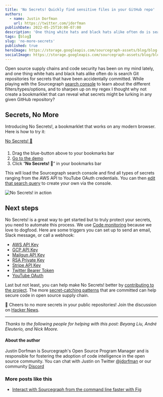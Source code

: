 ```yaml
---
title: 'No Secrets! Quickly find sensitive files in your GitHub repo'
authors:
  - name: Justin Dorfman
    url: https://twitter.com/jdorfman
publishDate: 2022-05-25T10:00-07:00
description: 'One thing white hats and black hats alike often do is search Git repositories for secrets that have been accidentally committed. So we created a bookmarklet that can reveal what secrets might be lurking in any given GitHub repository.'
tags: [blog]
slug: 'no-more-secrets'
published: true
heroImage: https://storage.googleapis.com/sourcegraph-assets/blog/blog-no-secrets.jpg
socialImage: https://storage.googleapis.com/sourcegraph-assets/blog/blog-no-secrets.jpg
---
```


Open source supply chains and code security has been on my mind lately, and one thing white hats and black hats alike often do is search Git repositories for secrets that have been accidentally committed.  While playing with the Sourcegraph [search console](https://sourcegraph.com/search/console) to learn about the different filters/types/options, and to sharpen up on my regex I thought why not create a bookmarklet that can reveal what secrets might be lurking in any given GitHub repository?

## Secrets, No More

Introducing No Secrets!, a bookmarklet that works on any modern browser. Here is how to try it:

<div class="text-center">
<a href="javascript:(function()%7Bvar%20newURL%20%3D%20window.location.host%20%2B%20window.location.pathname%0A%0Awindow.location.href%20%3D%20'https%3A%2F%2Fsourcegraph.com%2Fsearch%2Fconsole'%20%2B%0A%20%20%20%20%20%20%20%20%20%20%20%20%20%20%20%20%20%20%20%20%20%20%20%20'%3Fq%3Drepo%253A'%20%2B%0A%20%20%20%20%20%20%20%20%20%20%20%20%20%20%20%20%20%20%20%20%20%20%20%20newURL%20%2B%0A%20%20%20%20%20%20%20%20%20%20%20%20%20%20%20%20%20%20%20%20%20%20%20%20%20%20%20%20%20'%2524%250A%250A%252F%252F%2520Filter%2520out%2520any%2520files%2520you%2520don%2527t%2520want%250A-file%253A(index.html%257Csourcegraph-console-query.txt%257CREADME.md%257Cbookmarklet.js)%250A%250Apatterntype%253Aregex%250A%250A%252F%252F%2520Use%2520this%2520list%2520of%2520known%2520patterns%2520(from%2520truffleHog)%2520and%2520add%2520your%2520own!%250A%252F%252F%2520Slack%2520Token%250A(xox%255Bpborsa%255D-%255B0-9%255D%257B12%257D-%255B0-9%255D%257B12%257D-%255B0-9%255D%257B12%257D-%255Ba-z0-9%255D%257B32%257D)%2520or%250A%250A%252F%252F%2520RSA%2520private%2520key%250A-----BEGIN%2520RSA%2520PRIVATE%2520KEY-----%2520or%250A%250A%252F%252F%2520SSH%2520(DSA)%2520private%2520key%250A-----BEGIN%2520DSA%2520PRIVATE%2520KEY-----%2520or%250A%250A%252F%252F%2520SSH%2520(EC)%2520private%2520key%250A-----BEGIN%2520EC%2520PRIVATE%2520KEY-----%2520or%250A%250A%252F%252F%2520PGP%2520private%2520key%2520block%250A-----BEGIN%2520PGP%2520PRIVATE%2520KEY%2520BLOCK-----%2520or%250A%250A%252F%252F%2520AWS%2520API%2520Key%250A((%253F%253AA3T%255BA-Z0-9%255D%257CAKIA%257CAGPA%257CAIDA%257CAROA%257CAIPA%257CANPA%257CANVA%257CASIA)%255BA-Z0-9%255D%257B16%257D)%2520or%250A%250A%252F%252F%2520Amazon%2520MWS%2520Auth%2520Token%250Aamzn%255C%255C.mws%255C%255C.%255B0-9a-f%255D%257B8%257D-%255B0-9a-f%255D%257B4%257D-%255B0-9a-f%255D%257B4%257D-%255B0-9a-f%255D%257B4%257D-%255B0-9a-f%255D%257B12%257D%2520or%250A%250A%252F%252F%2520AWS%2520API%2520Key%250AAKIA%255B0-9A-Z%255D%257B16%257D%2520or%250A%250A%252F%252F%2520AWS%2520AppSync%2520GraphQL%2520Key%250Ada2-%255Ba-z0-9%255D%257B26%257D%2520or%250A%250A%252F%252F%2520Facebook%2520Access%2520Token%250AEAACEdEose0cBA%255B0-9A-Za-z%255D%252B%2520or%250A%250A%252F%252F%2520Facebook%2520OAuth%250A%255BfF%255D%255BaA%255D%255BcC%255D%255BeE%255D%255BbB%255D%255BoO%255D%255BoO%255D%255BkK%255D.*%255B%2527%257C%255C%22%255D%255B0-9a-f%255D%257B32%257D%255B%2527%257C%255C%22%255D%2520or%250A%250A%252F%252F%2520GitHub%250A%255BgG%255D%255BiI%255D%255BtT%255D%255BhH%255D%255BuU%255D%255BbB%255D.*%255B%2527%257C%255C%22%255D%255B0-9a-zA-Z%255D%257B35%252C40%257D%255B%2527%257C%255C%22%255D%2520or%250A%250A%252F%252F%2520Generic%2520API%2520Key%250A%255BaA%255D%255BpP%255D%255BiI%255D_%253F%255BkK%255D%255BeE%255D%255ByY%255D.*%255B%2527%257C%255C%22%255D%255B0-9a-zA-Z%255D%257B32%252C45%257D%255B%2527%257C%255C%22%255D%2520or%250A%250A%252F%252F%2520Generic%2520Secret%250A%255BsS%255D%255BeE%255D%255BcC%255D%255BrR%255D%255BeE%255D%255BtT%255D.*%255B%2527%257C%255C%22%255D%255B0-9a-zA-Z%255D%257B32%252C45%257D%255B%2527%257C%255C%22%255D%2520or%250A%250A%252F%252F%2520Google%2520API%2520Key%250AAIza%255B0-9A-Za-z%255C%255C-_%255D%257B35%257D%2520or%250A%250A%252F%252F%2520Google%2520Cloud%2520Platform%2520API%2520Key%250AAIza%255B0-9A-Za-z%255C%255C-_%255D%257B35%257D%2520or%250A%250A%252F%252F%2520Google%2520Cloud%2520Platform%2520OAuth%250A%255B0-9%255D%252B-%255B0-9A-Za-z_%255D%257B32%257D%255C%255C.apps%255C%255C.googleusercontent%255C%255C.com%2520or%250A%250A%252F%252F%2520Google%2520Drive%2520API%2520Key%250AAIza%255B0-9A-Za-z%255C%255C-_%255D%257B35%257D%2520or%250A%250A%252F%252F%2520Google%2520Drive%2520OAuth%250A%255B0-9%255D%252B-%255B0-9A-Za-z_%255D%257B32%257D%255C%255C.apps%255C%255C.googleusercontent%255C%255C.com%2520or%250A%250A%252F%252F%2520Google%2520(GCP)%2520Service-account%250A%255C%22type%255C%22%253A%2520%255C%22service_account%255C%22%2520or%250A%250A%252F%252F%2520Google%2520Gmail%2520API%2520Key%250AAIza%255B0-9A-Za-z%255C%255C-_%255D%257B35%257D%2520or%250A%250A%252F%252F%2520Google%2520Gmail%2520OAuth%250A%255B0-9%255D%252B-%255B0-9A-Za-z_%255D%257B32%257D%255C%255C.apps%255C%255C.googleusercontent%255C%255C.com%2520or%250A%250A%252F%252F%2520Google%2520OAuth%2520Access%2520Token%250Aya29%255C%255C.%255B0-9A-Za-z%255C%255C-_%255D%252B%2520or%250A%250A%252F%252F%2520Google%2520YouTube%2520API%2520Key%250AAIza%255B0-9A-Za-z%255C%255C-_%255D%257B35%257D%2520or%250A%250A%252F%252F%2520Google%2520YouTube%2520OAuth%250A%255B0-9%255D%252B-%255B0-9A-Za-z_%255D%257B32%257D%255C%255C.apps%255C%255C.googleusercontent%255C%255C.com%2520or%250A%250A%252F%252F%2520Heroku%2520API%2520Key%250A%255BhH%255D%255BeE%255D%255BrR%255D%255BoO%255D%255BkK%255D%255BuU%255D.*%255B0-9A-F%255D%257B8%257D-%255B0-9A-F%255D%257B4%257D-%255B0-9A-F%255D%257B4%257D-%255B0-9A-F%255D%257B4%257D-%255B0-9A-F%255D%257B12%257D%2520or%250A%250A%252F%252F%2520Mailchimp%2520API%2520Key%250A%255B0-9a-f%255D%257B32%257D-us%255B0-9%255D%257B1%252C2%257D%2520or%250A%250A%252F%252F%2520Mailgun%2520API%2520Key%250Akey-%255B0-9a-zA-Z%255D%257B32%257D%2520or%250A%250A%252F%252F%2520Password%2520in%2520URL%250A%255Ba-zA-Z%255D%257B3%252C10%257D%253A%252F%252F%2520%255B%255E%252F%255C%255Cs%253A%2540%255D%257B3%252C20%257D%253A%255B%255E%252F%255C%255Cs%253A%2540%255D%257B3%252C20%257D%2540.%257B1%252C100%257D%255B%255C%22%2527%255C%255Cs%255D%2520or%250A%250A%252F%252F%2520PayPal%2520Braintree%2520Access%2520Token%250Aaccess_token%255C%255C%2524production%255C%255C%2524%255B0-9a-z%255D%257B16%257D%255C%255C%2524%255B0-9a-f%255D%257B32%257D%2520or%250A%250A%252F%252F%2520Picatic%2520API%2520Key%250Ask_live_%255B0-9a-z%255D%257B32%257D%2520or%250A%250A%252F%252F%2520Slack%2520Webhook%250Ahttps%253A%252F%252F%2520hooks%255C%255C.slack%255C%255C.com%252Fservices%252FT%255Ba-zA-Z0-9_%255D%257B8%257D%252FB%255Ba-zA-Z0-9_%255D%257B8%257D%252F%255Ba-zA-Z0-9_%255D%257B24%257D%2520or%250A%250A%252F%252F%2520Stripe%2520API%2520Key%250Ask_live_%255B0-9a-zA-Z%255D%257B24%257D%2520or%250A%250A%252F%252F%2520Stripe%2520Restricted%2520API%2520Key%250Ark_live_%255B0-9a-zA-Z%255D%257B24%257D%2520or%250A%250A%252F%252F%2520Square%2520Access%2520Token%250Asq0atp-%255B0-9A-Za-z%255C%255C-_%255D%257B22%257D%2520or%250A%250A%252F%252F%2520Square%2520OAuth%2520Secret%250Asq0csp-%255B0-9A-Za-z%255C%255C-_%255D%257B43%257D%2520or%250A%250A%252F%252F%2520Telegram%2520Bot%2520API%2520Key%250A%255B0-9%255D%252B%253AAA%255B0-9A-Za-z%255C%255C-_%255D%257B33%257D%2520or%250A%250A%252F%252F%2520Twilio%2520API%2520Key%250ASK%255B0-9a-fA-F%255D%257B32%257D%2520or%250A%250A%252F%252F%2520Twitter%2520Access%2520Token%250A%255BtT%255D%255BwW%255D%255BiI%255D%255BtT%255D%255BtT%255D%255BeE%255D%255BrR%255D.*%255B1-9%255D%255B0-9%255D%252B-%255B0-9a-zA-Z%255D%257B40%257D%2520or%250A%250A%252F%252F%2520Twitter%2520OAuth%250A%255BtT%255D%255BwW%255D%255BiI%255D%255BtT%255D%255BtT%255D%255BeE%255D%255BrR%255D.*%255B%2527%257C%255C%22%255D%255B0-9a-zA-Z%255D%257B35%252C44%257D%255B%2527%257C%255C%22%255D%22%250A%250A%252F%252F%2520Not%2520from%2520truffleHog%250A%250A%252F%252F%2520Twitter%2520Secret%250A%255B0-9a-zA-Z%255D%257B50%257D%250A%250A%252F%252F%2520Twitter%2520Bearer%2520Token%250AA%257B22%257D%255B0-9a-zA-Z%255D.%257B89%257D%250A%250A%252F%252F%2520GitHub%2520Token%250Aghp_%255B0-9a-z%255D%257B36%257D'%3B%7D)()%3B" title="No Secrets! 🤫" class="btn btn-primary ml-3 px-5 py-2 font-weight-bolder">No Secrets! 🤫</a>
</div>

###

1. Drag the blue-button above to your bookmarks bar
2. [Go to the demo](https://github.com/sourcegraph-community/no-secrets)
3. Click “**No Secrets! 🤫**” in your bookmarks bar

This will load the Sourcegraph search console and find all types of secrets ranging from the AWS API to YouTube OAuth credentials. You can then [edit that search query](https://sourcegraph.com/search/console?q=repo%3Agithub.com/sourcegraph-community/no-secrets%24%0A%0A%2F%2F%20Filter%20out%20any%20files%20you%20don%27t%20want%0A-file%3A(index.html%7Csourcegraph-console-query.txt%7CREADME.md%7Cbookmarklet.js)%0A%0Apatterntype%3Aregex%0A%0A%2F%2F%20Use%20this%20list%20of%20known%20patterns%20(from%20truffleHog)%20and%20add%20your%20own!%0A%2F%2F%20Slack%20Token%0A(xox%5Bpborsa%5D-%5B0-9%5D%7B12%7D-%5B0-9%5D%7B12%7D-%5B0-9%5D%7B12%7D-%5Ba-z0-9%5D%7B32%7D)%20or%0A%0A%2F%2F%20RSA%20private%20key%0A-----BEGIN%20RSA%20PRIVATE%20KEY-----%20or%0A%0A%2F%2F%20SSH%20(DSA)%20private%20key%0A-----BEGIN%20DSA%20PRIVATE%20KEY-----%20or%0A%0A%2F%2F%20SSH%20(EC)%20private%20key%0A-----BEGIN%20EC%20PRIVATE%20KEY-----%20or%0A%0A%2F%2F%20PGP%20private%20key%20block%0A-----BEGIN%20PGP%20PRIVATE%20KEY%20BLOCK-----%20or%0A%0A%2F%2F%20AWS%20API%20Key%0A((%3F%3AA3T%5BA-Z0-9%5D%7CAKIA%7CAGPA%7CAIDA%7CAROA%7CAIPA%7CANPA%7CANVA%7CASIA)%5BA-Z0-9%5D%7B16%7D)%20or%0A%0A%2F%2F%20Amazon%20MWS%20Auth%20Token%0Aamzn%5C%5C.mws%5C%5C.%5B0-9a-f%5D%7B8%7D-%5B0-9a-f%5D%7B4%7D-%5B0-9a-f%5D%7B4%7D-%5B0-9a-f%5D%7B4%7D-%5B0-9a-f%5D%7B12%7D%20or%0A%0A%2F%2F%20AWS%20API%20Key%0AAKIA%5B0-9A-Z%5D%7B16%7D%20or%0A%0A%2F%2F%20AWS%20AppSync%20GraphQL%20Key%0Ada2-%5Ba-z0-9%5D%7B26%7D%20or%0A%0A%2F%2F%20Facebook%20Access%20Token%0AEAACEdEose0cBA%5B0-9A-Za-z%5D%2B%20or%0A%0A%2F%2F%20Facebook%20OAuth%0A%5BfF%5D%5BaA%5D%5BcC%5D%5BeE%5D%5BbB%5D%5BoO%5D%5BoO%5D%5BkK%5D.*%5B%27%7C%5C%22%5D%5B0-9a-f%5D%7B32%7D%5B%27%7C%5C%22%5D%20or%0A%0A%2F%2F%20GitHub%0A%5BgG%5D%5BiI%5D%5BtT%5D%5BhH%5D%5BuU%5D%5BbB%5D.*%5B%27%7C%5C%22%5D%5B0-9a-zA-Z%5D%7B35%2C40%7D%5B%27%7C%5C%22%5D%20or%0A%0A%2F%2F%20Generic%20API%20Key%0A%5BaA%5D%5BpP%5D%5BiI%5D_%3F%5BkK%5D%5BeE%5D%5ByY%5D.*%5B%27%7C%5C%22%5D%5B0-9a-zA-Z%5D%7B32%2C45%7D%5B%27%7C%5C%22%5D%20or%0A%0A%2F%2F%20Generic%20Secret%0A%5BsS%5D%5BeE%5D%5BcC%5D%5BrR%5D%5BeE%5D%5BtT%5D.*%5B%27%7C%5C%22%5D%5B0-9a-zA-Z%5D%7B32%2C45%7D%5B%27%7C%5C%22%5D%20or%0A%0A%2F%2F%20Google%20API%20Key%0AAIza%5B0-9A-Za-z%5C%5C-_%5D%7B35%7D%20or%0A%0A%2F%2F%20Google%20Cloud%20Platform%20API%20Key%0AAIza%5B0-9A-Za-z%5C%5C-_%5D%7B35%7D%20or%0A%0A%2F%2F%20Google%20Cloud%20Platform%20OAuth%0A%5B0-9%5D%2B-%5B0-9A-Za-z_%5D%7B32%7D%5C%5C.apps%5C%5C.googleusercontent%5C%5C.com%20or%0A%0A%2F%2F%20Google%20Drive%20API%20Key%0AAIza%5B0-9A-Za-z%5C%5C-_%5D%7B35%7D%20or%0A%0A%2F%2F%20Google%20Drive%20OAuth%0A%5B0-9%5D%2B-%5B0-9A-Za-z_%5D%7B32%7D%5C%5C.apps%5C%5C.googleusercontent%5C%5C.com%20or%0A%0A%2F%2F%20Google%20(GCP)%20Service-account%0A%5C%22type%5C%22%3A%20%5C%22service_account%5C%22%20or%0A%0A%2F%2F%20Google%20Gmail%20API%20Key%0AAIza%5B0-9A-Za-z%5C%5C-_%5D%7B35%7D%20or%0A%0A%2F%2F%20Google%20Gmail%20OAuth%0A%5B0-9%5D%2B-%5B0-9A-Za-z_%5D%7B32%7D%5C%5C.apps%5C%5C.googleusercontent%5C%5C.com%20or%0A%0A%2F%2F%20Google%20OAuth%20Access%20Token%0Aya29%5C%5C.%5B0-9A-Za-z%5C%5C-_%5D%2B%20or%0A%0A%2F%2F%20Google%20YouTube%20API%20Key%0AAIza%5B0-9A-Za-z%5C%5C-_%5D%7B35%7D%20or%0A%0A%2F%2F%20Google%20YouTube%20OAuth%0A%5B0-9%5D%2B-%5B0-9A-Za-z_%5D%7B32%7D%5C%5C.apps%5C%5C.googleusercontent%5C%5C.com%20or%0A%0A%2F%2F%20Heroku%20API%20Key%0A%5BhH%5D%5BeE%5D%5BrR%5D%5BoO%5D%5BkK%5D%5BuU%5D.*%5B0-9A-F%5D%7B8%7D-%5B0-9A-F%5D%7B4%7D-%5B0-9A-F%5D%7B4%7D-%5B0-9A-F%5D%7B4%7D-%5B0-9A-F%5D%7B12%7D%20or%0A%0A%2F%2F%20Mailchimp%20API%20Key%0A%5B0-9a-f%5D%7B32%7D-us%5B0-9%5D%7B1%2C2%7D%20or%0A%0A%2F%2F%20Mailgun%20API%20Key%0Akey-%5B0-9a-zA-Z%5D%7B32%7D%20or%0A%0A%2F%2F%20Password%20in%20URL%0A%5Ba-zA-Z%5D%7B3%2C10%7D%3A%2F%2F%20%5B%5E%2F%5C%5Cs%3A%40%5D%7B3%2C20%7D%3A%5B%5E%2F%5C%5Cs%3A%40%5D%7B3%2C20%7D%40.%7B1%2C100%7D%5B%5C%22%27%5C%5Cs%5D%20or%0A%0A%2F%2F%20PayPal%20Braintree%20Access%20Token%0Aaccess_token%5C%5C%24production%5C%5C%24%5B0-9a-z%5D%7B16%7D%5C%5C%24%5B0-9a-f%5D%7B32%7D%20or%0A%0A%2F%2F%20Picatic%20API%20Key%0Ask_live_%5B0-9a-z%5D%7B32%7D%20or%0A%0A%2F%2F%20Slack%20Webhook%0Ahttps%3A%2F%2F%20hooks%5C%5C.slack%5C%5C.com%2Fservices%2FT%5Ba-zA-Z0-9_%5D%7B8%7D%2FB%5Ba-zA-Z0-9_%5D%7B8%7D%2F%5Ba-zA-Z0-9_%5D%7B24%7D%20or%0A%0A%2F%2F%20Stripe%20API%20Key%0Ask_live_%5B0-9a-zA-Z%5D%7B24%7D%20or%0A%0A%2F%2F%20Stripe%20Restricted%20API%20Key%0Ark_live_%5B0-9a-zA-Z%5D%7B24%7D%20or%0A%0A%2F%2F%20Square%20Access%20Token%0Asq0atp-%5B0-9A-Za-z%5C%5C-_%5D%7B22%7D%20or%0A%0A%2F%2F%20Square%20OAuth%20Secret%0Asq0csp-%5B0-9A-Za-z%5C%5C-_%5D%7B43%7D%20or%0A%0A%2F%2F%20Telegram%20Bot%20API%20Key%0A%5B0-9%5D%2B%3AAA%5B0-9A-Za-z%5C%5C-_%5D%7B33%7D%20or%0A%0A%2F%2F%20Twilio%20API%20Key%0ASK%5B0-9a-fA-F%5D%7B32%7D%20or%0A%0A%2F%2F%20Twitter%20Access%20Token%0A%5BtT%5D%5BwW%5D%5BiI%5D%5BtT%5D%5BtT%5D%5BeE%5D%5BrR%5D.*%5B1-9%5D%5B0-9%5D%2B-%5B0-9a-zA-Z%5D%7B40%7D%20or%0A%0A%2F%2F%20Twitter%20OAuth%0A%5BtT%5D%5BwW%5D%5BiI%5D%5BtT%5D%5BtT%5D%5BeE%5D%5BrR%5D.*%5B%27%7C%5C%22%5D%5B0-9a-zA-Z%5D%7B35%2C44%7D%5B%27%7C%5C%22%5D%22%0A%0A%2F%2F%20Not%20from%20truffleHog%0A%0A%2F%2F%20Twitter%20Secret%0A%5B0-9a-zA-Z%5D%7B50%7D%0A%0A%2F%2F%20Twitter%20Bearer%20Token%0AA%7B22%7D%5B0-9a-zA-Z%5D.%7B89%7D%0A%0A%2F%2F%20GitHub%20Token%0Aghp_%5B0-9a-z%5D%7B36%7D) to create your own via the console.

![No Secrets! in action](https://storage.googleapis.com/sourcegraph-assets/blog/no-secrets-blog-demo.gif)

## Next steps

No Secrets! is a great way to get started but to truly protect your secrets, you need to automate this process. We use [Code monitoring](https://docs.sourcegraph.com/code_monitoring) because we love to dogfood. Here are some triggers you can set up to send an email, Slack message, or call a webhook:

* [AWS API Key](https://sourcegraph.com/code-monitoring/new?trigger-query=%28%28%3F%3AA3T%5BA-Z0-9%5D%7CAKIA%7CAGPA%7CAIDA%7CAROA%7CAIPA%7CANPA%7CANVA%7CASIA%29%5BA-Z0-9%5D%7B16%7D%29+type%3Adiff+select%3Acommit.diff.added+patternType%3Aregexp+repo%3A&description=No+Secrets%21+-+AWS+API+Key)
* [GCP API Key](https://sourcegraph.com/code-monitoring/new?trigger-query=AIza%5B0-9A-Za-z%5C%5C-_%5D%7B35%7D+type%3Adiff+select%3Acommit.diff.added+patternType%3Aregexp+repo%3A&description=No+Secrets%21+-+GCP+API+Key)
* [Mailgun API Key](https://sourcegraph.com/code-monitoring/new?trigger-query=key-%5B0-9a-zA-Z%5D%7B32%7D+type%3Adiff+select%3Acommit.diff.added+patternType%3Aregexp+repo%3A&description=No+Secrets%21+-+Mailgun+API+Key)
* [RSA Private Key](https://sourcegraph.com/code-monitoring/new?trigger-query=-----BEGIN+RSA+PRIVATE+KEY-----+type%3Adiff+select%3Acommit.diff.added+patternType%3Aregexp+repo%3A&description=No+Secrets%21+-+RSA+Private+Key)
* [Stripe API Key](https://sourcegraph.com/code-monitoring/new?trigger-query=sk_live_%5B0-9a-zA-Z%5D%7B24%7D+type%3Adiff+select%3Acommit.diff.added+patternType%3Aregexp+repo%3A&description=No+Secrets%21+-+Stripe+API+Key)
* [Twitter Bearer Token](https://sourcegraph.com/code-monitoring/new?trigger-query=A%7B22%7D%5B0-9a-zA-Z%5D.%7B89%7D+type%3Adiff+select%3Acommit.diff.added+patternType%3Aregexp+repo%3A&description=No+Secrets%21+-+Twitter+Bearer+Token)
* [YouTube OAuth](https://sourcegraph.com/code-monitoring/new?trigger-query=%5B0-9%5D%2B-%5B0-9A-Za-z_%5D%7B32%7D%5C%5C.apps%5C%5C.googleusercontent%5C%5C.com+type%3Adiff+select%3Acommit.diff.added+patternType%3Aregexp+repo%3A&description=No+Secrets%21+-+YouTube+OAuth)

Last but not least, you can help make No Secrets! better by [contributing to the project](https://github.com/sourcegraph-community/no-secrets). The more [secret-catching patterns](https://github.com/sourcegraph-community/no-secrets/blob/main/sourcegraph-console-query.txt) that are committed can help secure code in open source supply chain.

🍻 Cheers to no more secrets in your public repositories! Join the discussion on [Hacker News](https://news.ycombinator.com/item?id=31497489).

---

_Thanks to the following people for helping with this post: Beyang Liu, André Eleuterio, and Nick Moore._

#### About the author

Justin Dorfman is Sourcegraph's Open Source Program Manager and is responsible for
fostering the adoption of code intelligence in the open source community. You can chat with Justin on Twitter [@jdorfman](https://twitter.com/jdorfman) or our community [Discord](https://discord.com/invite/vqsBW8m5Y8)

### More posts like this

- [Interact with Sourcegraph from the command line faster with Fig](https://about.sourcegraph.com/blog/why-fig-autocomplete-is-awesome)

